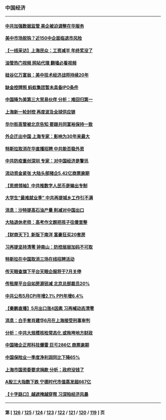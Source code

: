 ### 中国经济
---
#### [中共加强数据监管 美企被迫调整在华服务](../../pages/ncid283/n13759945.md?06151645) 
#### [美中市场脱钩？近150中企面临退市风险](../../pages/ncid283/n13759737.md?06151645) 
#### [【一线采访】上海民众：工资减半 年终奖没了](../../pages/ncid283/n13759643.md?06151645) 
#### [油管热门视频 网站代理 翻墙必看视频](http://209.222.30.114:81/youtube.html?06151645)
#### [硅谷亿万富翁：美中技术经济战将持续20年](../../pages/ncid283/n13759522.md?06151645) 
#### [缺金控牌照 蚂蚁集团暂未具备IPO条件](../../pages/ncid283/n13759566.md?06151645) 
#### [中国降为美第三大贸易伙伴 分析：难回归第一](../../pages/ncid283/n13759515.md?06151645) 
#### [上海新一轮封控 再度波及全球供应链](../../pages/ncid283/n13759222.md?06151645) 
#### [华尔街高管被北京告知 要跟共同富裕保持一致](../../pages/ncid283/n13759067.md?06151645) 
#### [外企迁出中国 上海专家：影响为30年来最大](../../pages/ncid283/n13758317.md?06151645) 
#### [特斯拉取消在华直播招聘 中共能否稳外资](../../pages/ncid283/n13758840.md?06151645) 
#### [中共防疫重创深圳 专家：对中国经济是警讯](../../pages/ncid283/n13758467.md?06151645) 
#### [流动资金紧张 大陆头部猪企5.42亿商票逾期](../../pages/ncid283/n13758510.md?06151645) 
#### [【思想领袖】中共推数字人民币是输出专制](../../pages/ncid283/n13742264.md?06151645) 
#### [大学生“最难就业季” 中共再提城乡工作引不满](../../pages/ncid283/n13757951.md?06151645) 
#### [消息：沙特提高石油产量 削减对中国出口](../../pages/ncid283/n13757295.md?06151645) 
#### [大陆退休老师：高考作文题把孩子往傻里整](../../pages/ncid283/n13757103.md?06151645) 
#### [【财商天下】新版下南洋 富豪狂买20套房](../../pages/ncid283/n13756795.md?06151645) 
#### [习再提坚持清零 钟南山：防控层层加码不可取](../../pages/ncid283/n13756635.md?06151645) 
#### [特斯拉在中国取消三场在线招聘活动](../../pages/ncid283/n13756628.md?06151645) 
#### [传天眼查旗下平台天眼企服将于7月关停](../../pages/ncid283/n13756707.md?06151645) 
#### [传租屋平台自如房源锐减  北京总部裁员20%](../../pages/ncid283/n13756514.md?06151645) 
#### [中共公布5月CPI年增2.1% PPI年增6.4%](../../pages/ncid283/n13756337.md?06151645) 
#### [【秦鹏直播】5月出口涨4因素 习再喊动态清零](../../pages/ncid283/n13756107.md?06151645) 
#### [消息：白手套肖建华6月在上海接受刑事审判](../../pages/ncid283/n13756111.md?06151645) 
#### [分析：中共大规模核检常态化 或拖垮地方财政](../../pages/ncid283/n13756065.md?06151645) 
#### [中国猪企正邦科技爆雷 巨亏286亿 商票逾期](../../pages/ncid283/n13756102.md?06151645) 
#### [中国保险业一季度净利润同比下降65%](../../pages/ncid283/n13756054.md?06151645) 
#### [上海市国资委要求捐款 分析：政府没钱了](../../pages/ncid283/n13755948.md?06151645) 
#### [A股三大指数下跌 宁德时代市值蒸发超667亿](../../pages/ncid283/n13756011.md?06151645) 
#### [【十字路口】越遮掩越穿帮 习深陷经济风暴](../../pages/ncid283/n13755786.md?06151645) 

---
#### 第 [ [126](./126.md?06151645) / [125](./125.md?06151645) / [124](./124.md?06151645) / [123](./123.md?06151645) / [122](./122.md?06151645) / [121](./121.md?06151645) / [120](./120.md?06151645) / [119](./119.md?06151645) ] 页
